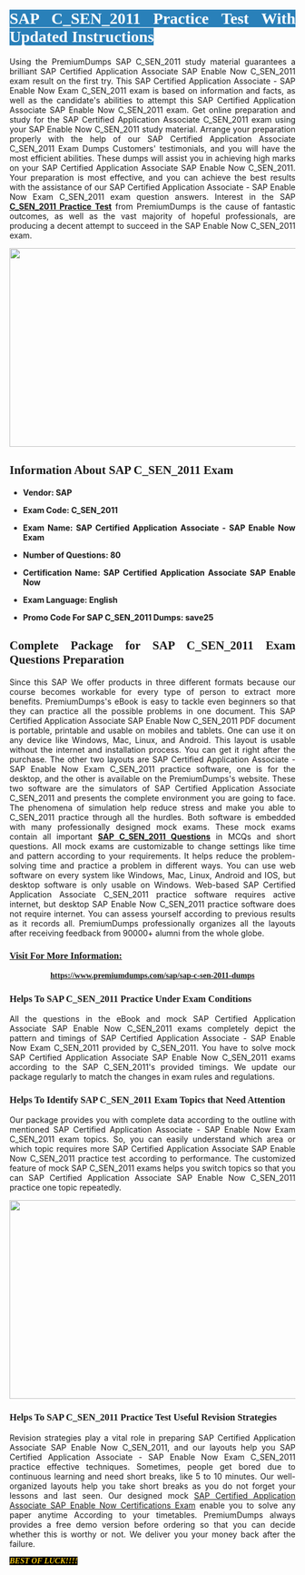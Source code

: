 <h1 style="text-align: justify;"><span style="color:#ffffff;"><span style="font-family:Georgia,serif;"><strong><span style="background-color:#2980b9;">SAP C_SEN_2011 Practice Test With Updated Instructions</span></strong></span></span></h1>

<p style="text-align: justify;">Using the PremiumDumps SAP C_SEN_2011 study material guarantees a brilliant SAP Certified Application Associate SAP Enable Now C_SEN_2011 exam result on the first try. This SAP Certified Application Associate - SAP Enable Now Exam C_SEN_2011 exam is based on information and facts, as well as the candidate's abilities to attempt this SAP Certified Application Associate SAP Enable Now C_SEN_2011 exam. Get online preparation and study for the SAP Certified Application Associate C_SEN_2011 exam using your SAP Enable Now C_SEN_2011 study material. Arrange your preparation properly with the help of our SAP Certified Application Associate C_SEN_2011 Exam Dumps Customers' testimonials, and you will have the most efficient abilities. These dumps will assist you in achieving high marks on your SAP Certified Application Associate SAP Enable Now C_SEN_2011. Your preparation is most effective, and you can achieve the best results with the assistance of our SAP Certified Application Associate - SAP Enable Now Exam C_SEN_2011 exam question answers. Interest in the SAP <strong><a href="https://www.premiumdumps.com/sap/sap-c-sen-2011-dumps">C_SEN_2011 Practice Test</a></strong> from PremiumDumps is the cause of fantastic outcomes, as well as the vast majority of hopeful professionals, are producing a decent attempt to succeed in the SAP Enable Now C_SEN_2011 exam.</p>

<p style="text-align: center;"><a href="https://www.premiumdumps.com/sap/sap-c-sen-2011-dumps"><img alt="" src="https://i.imgur.com/P39uA2n.jpeg" style="width: 700px; height: 350px;" /></a></p>

<h2 style="text-align: justify;"><span style="font-family:Georgia,serif;"><strong>Information About SAP C_SEN_2011 Exam</strong></span></h2>

<ul>
	<li>
	<p style="text-align: justify;"><b>Vendor: SAP</b></p>
	</li>
	<li>
	<p style="text-align: justify;"><b>Exam Code: C_SEN_2011</b></p>
	</li>
	<li>
	<p style="text-align: justify;"><b>Exam Name: SAP Certified Application Associate - SAP Enable Now Exam</b></p>
	</li>
	<li>
	<p style="text-align: justify;"><b>Number of Questions: 80</b></p>
	</li>
	<li>
	<p style="text-align: justify;"><b>Certification Name: SAP Certified Application Associate SAP Enable Now</b></p>
	</li>
	<li>
	<p style="text-align: justify;"><b>Exam Language: English</b></p>
	</li>
	<li>
	<p style="text-align: justify;"><b>Promo Code For SAP C_SEN_2011 Dumps: save25</b></p>
	</li>
</ul>

<h2 style="text-align: justify;"><span style="font-family:Georgia,serif;"><strong>Complete Package for SAP C_SEN_2011 Exam Questions Preparation</strong></span></h2>

<p style="text-align: justify;">Since this SAP We offer products in three different formats because our course becomes workable for every type of person to extract more benefits. PremiumDumps's eBook is easy to tackle even beginners so that they can practice all the possible problems in one document. This SAP Certified Application Associate SAP Enable Now C_SEN_2011 PDF document is portable, printable and usable on mobiles and tablets. One can use it on any device like Windows, Mac, Linux, and Android. This layout is usable without the internet and installation process. You can get it right after the purchase. The other two layouts are SAP Certified Application Associate - SAP Enable Now Exam C_SEN_2011 practice software, one is for the desktop, and the other is available on the PremiumDumps's website. These two software are the simulators of SAP Certified Application Associate C_SEN_2011 and presents the complete environment you are going to face. The phenomena of simulation help reduce stress and make you able to C_SEN_2011 practice through all the hurdles. Both software is embedded with many professionally designed mock exams. These mock exams contain all important <strong><a href="https://www.premiumdumps.com/sap/sap-c-sen-2011-dumps">SAP C_SEN_2011 Questions</a></strong> in MCQs and short questions. All mock exams are customizable to change settings like time and pattern according to your requirements. It helps reduce the problem-solving time and practice a problem in different ways. You can use web software on every system like Windows, Mac, Linux, Android and IOS, but desktop software is only usable on Windows. Web-based SAP Certified Application Associate C_SEN_2011 practice software requires active internet, but desktop SAP Enable Now C_SEN_2011 practice software does not require internet. You can assess yourself according to previous results as it records all. PremiumDumps professionally organizes all the layouts after receiving feedback from 90000+ alumni from the whole globe.</p>

<h3><span style="font-family:Georgia,serif;"><strong><u>Visit For More Information:</u></strong></span></h3>

<p style="text-align: center;"><span style="font-size:14px;"><span style="font-family:Georgia,serif;"><strong><a href="https://www.premiumdumps.com/sap/sap-c-sen-2011-dumps">https://www.premiumdumps.com/sap/sap-c-sen-2011-dumps</a></strong></span></span></p>

<h3 style="text-align: justify;"><span style="font-family:Georgia,serif;"><strong><strong><strong>Helps To SAP C_SEN_2011 Practice Under Exam Conditions</strong></strong></strong></span></h3>

<p style="text-align: justify;">All the questions in the eBook and mock SAP Certified Application Associate SAP Enable Now C_SEN_2011 exams completely depict the pattern and timings of SAP Certified Application Associate - SAP Enable Now Exam C_SEN_2011 provided by C_SEN_2011. You have to solve mock SAP Certified Application Associate SAP Enable Now C_SEN_2011 exams according to the SAP C_SEN_2011's provided timings. We update our package regularly to match the changes in exam rules and regulations.</p>

<h3 style="text-align: justify;"><span style="font-family:Georgia,serif;"><strong><strong><strong>Helps To Identify SAP C_SEN_2011 Exam Topics that Need Attention</strong></strong></strong></span></h3>

<p style="text-align: justify;">Our package provides you with complete data according to the outline with mentioned SAP Certified Application Associate - SAP Enable Now Exam C_SEN_2011 exam topics. So, you can easily understand which area or which topic requires more SAP Certified Application Associate SAP Enable Now C_SEN_2011 practice test according to performance. The customized feature of mock SAP C_SEN_2011 exams helps you switch topics so that you can SAP Certified Application Associate SAP Enable Now C_SEN_2011 practice one topic repeatedly.</p>

<p style="text-align: center;"><strong><a href="https://www.premiumdumps.com/sap/sap-c-sen-2011-dumps"><img alt="" src="https://i.imgur.com/2KPb8yb.jpeg" style="width: 700px; height: 350px;" /></a></strong></p>

<h3 style="text-align: justify;"><span style="font-family:Georgia,serif;"><strong><strong><strong>Helps To SAP C_SEN_2011 Practice Test Useful Revision Strategies</strong></strong></strong></span></h3>

<p style="text-align: justify;">Revision strategies play a vital role in preparing SAP Certified Application Associate SAP Enable Now C_SEN_2011, and our layouts help you SAP Certified Application Associate - SAP Enable Now Exam C_SEN_2011 practice effective techniques. Sometimes, people get bored due to continuous learning and need short breaks, like 5 to 10 minutes. Our well-organized layouts help you take short breaks as you do not forget your lessons and last seen. Our designed mock <a href="http://https://www.premiumdumps.com/sap/sap-certified-application-associate-exam-dumps">SAP Certified Application Associate SAP Enable Now Certifications Exam</a> enable you to solve any paper anytime According to your timetables. PremiumDumps always provides a free demo version before ordering so that you can decide whether this is worthy or not. We deliver you your money back after the failure.</p>

<p style="text-align: justify;"><span style="color:#f1c40f;"><strong><span style="font-family:Georgia,serif;"><span style="font-size:14px;"><em><strong><span style="background-color:#000000;">BEST OF LUCK!!!!</span></strong></em></span></span></strong></span></p>
